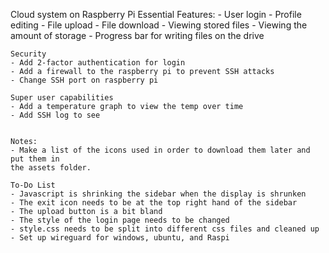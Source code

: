 Cloud system on Raspberry Pi
    Essential Features:
    - User login
    - Profile editing
    - File upload
    - File download
    - Viewing stored files
    - Viewing the amount of storage
    - Progress bar for writing files on the drive
    
    Security
    - Add 2-factor authentication for login
    - Add a firewall to the raspberry pi to prevent SSH attacks
    - Change SSH port on raspberry pi

    Super user capabilities
    - Add a temperature graph to view the temp over time
    - Add SSH log to see


    Notes:
    - Make a list of the icons used in order to download them later and put them in 
    the assets folder.

    To-Do List
    - Javascript is shrinking the sidebar when the display is shrunken
    - The exit icon needs to be at the top right hand of the sidebar
    - The upload button is a bit bland
    - The style of the login page needs to be changed
    - style.css needs to be split into different css files and cleaned up
    - Set up wireguard for windows, ubuntu, and Raspi
    